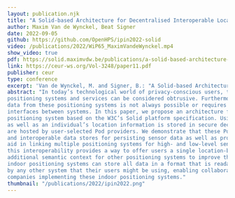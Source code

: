 ```yaml
---
layout: publication.njk
title: "A Solid-based Architecture for Decentralised Interoperable Location Data"
author: Maxim Van de Wynckel, Beat Signer
date: 2022-09-05
github: https://github.com/OpenHPS/ipin2022-solid
video: /publications/2022/WiP65_MaximVandeWynckel.mp4
show_video: true
pdf: https://solid.maximvdw.be/publications/a-solid-based-architecture-for-decentralised-interoperable-location-data.pdf
link: https://ceur-ws.org/Vol-3248/paper11.pdf
publisher: ceur
type: conference
excerpt: 'Van de Wynckel, M. and Signer, B.: "A Solid-based Architecture for Decentralised Interoperable Location Data", Proceedings of IPIN 2022 (WiP), 12th International Conference on Indoor Positioning and Indoor Navigation, Beijing, China, September 2022'
abstract: "In today’s technological world of privacy-conscious users, the tracking of individuals via different
positioning systems and services can be considered obtrusive. Furthermore, linking and integrating
data from these positioning systems is not always possible or requires the major effort of creating new
interfaces between systems. In this paper, we propose an architecture for the realisation of a decentralised
positioning system based on the W3C’s Solid platform specification. Using this specification, sensor data
as well as an individual’s location information is stored in secure decentralised data stores called Pods, that
are hosted by user-selected Pod providers. We demonstrate that these Pods do not only offer transparent
and interoperable data stores for persisting sensor data as well as processed location information, but also
aid in linking multiple positioning systems for high- and low-level sensor fusion. For indoor positioning,
this interoperability provides a way to offer users a single location-based service while also providing
additional semantic context for other positioning systems to improve their data output. Developers of
indoor positioning systems can store all data in a format that is readable, understandable and accessible
by any other system that their users might be using, enabling collaboration between researchers and
companies implementing these indoor positioning systems."
thumbnail: "/publications/2022/ipin2022.png"
---
```

